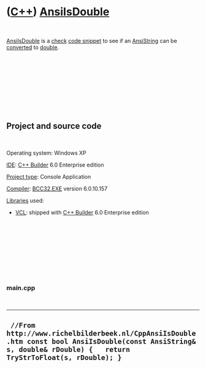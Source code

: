 
 

 

 

 

 

([C++](Cpp.md)) [AnsiIsDouble](CppAnsiIsDouble.md)
====================================================

 

[AnsiIsDouble](CppAnsiIsDouble.md) is a [check](CppCheck.md) [code
snippet](CppCodeSnippets.md) to see if an
[AnsiString](CppAnsiString.md) can be [converted](CppConvert.md) to
[double](CppDouble.md).

 

 

 

 

 

Project and source code
-----------------------

 

Operating system: Windows XP

[IDE](CppIde.md): [C++ Builder](CppBuilder.md) 6.0 Enterprise edition

[Project type](CppQtProjectType.md): Console Application

[Compiler](CppCompiler.md): [BCC32.EXE](CppBcc32Exe.md) version
6.0.10.157

[Libraries](CppLibrary.md) used:

-   [VCL](CppVcl.md): shipped with [C++ Builder](CppBuilder.md) 6.0
    Enterprise edition

 

 

 

 

 

### main.cpp

 

  --------------------------------------------------------------------------------------------------------------------------------------------------------------------
  ` //From http://www.richelbilderbeek.nl/CppAnsiIsDouble.htm const bool AnsiIsDouble(const AnsiString& s, double& rDouble) {   return TryStrToFloat(s, rDouble); }`
  --------------------------------------------------------------------------------------------------------------------------------------------------------------------

 

 

 

 

 

 

